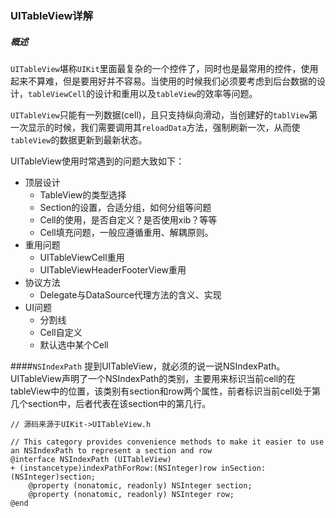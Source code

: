 ### UITableView详解

##### 概述
`UITableView`堪称`UIKit`里面最复杂的一个控件了，同时也是最常用的控件，使用起来不算难，但是要用好并不容易。当使用的时候我们必须要考虑到后台数据的设计，`tableViewCell`的设计和重用以及`tableView`的效率等问题。

`UITableView`只能有一列数据(cell)，且只支持纵向滑动，当创建好的`tablView`第一次显示的时候，我们需要调用其`reloadData`方法，强制刷新一次，从而使`tableView`的数据更新到最新状态。

UITableView使用时常遇到的问题大致如下：
+ 顶层设计
    + TableView的类型选择
    + Section的设置，合适分组，如何分组等问题
    + Cell的使用，是否自定义？是否使用xib？等等
    + Cell填充问题，一般应遵循重用、解耦原则。
+ 重用问题
    + UITableViewCell重用
    + UITableViewHeaderFooterView重用
+ 协议方法
    + Delegate与DataSource代理方法的含义、实现  
+ UI问题
    + 分割线
    + Cell自定义
    + 默认选中某个Cell

####`NSIndexPath`
提到UITableView，就必须的说一说NSIndexPath。UITableView声明了一个NSIndexPath的类别，主要用来标识当前cell的在tableView中的位置，该类别有section和row两个属性，前者标识当前cell处于第几个section中，后者代表在该section中的第几行。

```object-c
// 源码来源于UIKit->UITableView.h

// This category provides convenience methods to make it easier to use an NSIndexPath to represent a section and row
@interface NSIndexPath (UITableView)
+ (instancetype)indexPathForRow:(NSInteger)row inSection:(NSInteger)section;
    @property (nonatomic, readonly) NSInteger section;
    @property (nonatomic, readonly) NSInteger row;
@end
```